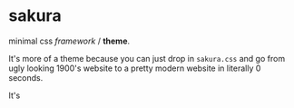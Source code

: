 # sakura

minimal css *framework* / **theme**.

It's more of a theme because you can just drop in `sakura.css` and go from ugly looking 1900's website to a pretty modern website in literally 0 seconds.

It's
